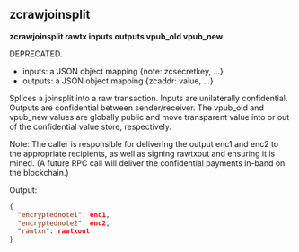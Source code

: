 ## zcrawjoinsplit

**zcrawjoinsplit rawtx inputs outputs vpub_old vpub_new**

DEPRECATED.

- inputs: a JSON object mapping {note: zcsecretkey, ...}
- outputs: a JSON object mapping {zcaddr: value, ...}

Splices a joinsplit into a raw transaction. Inputs are unilaterally confidential. Outputs are confidential between sender/receiver. The vpub_old and vpub_new values are globally public and move transparent value into or out of the confidential value store, respectively.

Note: The caller is responsible for delivering the output enc1 and enc2 to the appropriate recipients, as well as signing rawtxout and ensuring it is mined. (A future RPC call will deliver the confidential payments in-band on the blockchain.)

Output:

```json
{
  "encryptednote1": enc1,
  "encryptednote2": enc2,
  "rawtxn": rawtxout
}
```